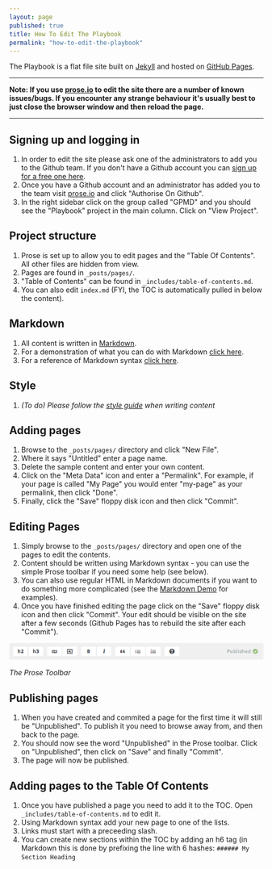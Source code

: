 ```yaml
---
layout: page
published: true
title: How To Edit The Playbook
permalink: "how-to-edit-the-playbook"
---
```


The Playbook is a flat file site built on [Jekyll](http://jekyllrb.com/) and hosted on [GitHub Pages](http://pages.github.com/).

---

**Note: If you use [prose.io](http://prose.io/) to edit the site there are a number of known issues/bugs. If you encounter any strange behaviour it's usually best to just close the browser window and then reload the page.**

---

## Signing up and logging in

1. In order to edit the site please ask one of the administrators to add you to the Github team. If you don't have a Github account you can [sign up for a free one here](https://github.com/join).
2. Once you have a Github account and an administrator has added you to the team visit [prose.io](http://prose.io/) and click "Authorise On Github".
3. In the right sidebar click on the group called "GPMD" and you should see the "Playbook" project in the main column. Click on "View Project".

## Project structure

1. Prose is set up to allow you to edit pages and the "Table Of Contents". All other files are hidden from view.
2. Pages are found in `_posts/pages/`.
3. "Table of Contents" can be found in `_includes/table-of-contents.md`.
4. You can also edit `index.md` (FYI, the TOC is automatically pulled in below the content).

## Markdown

1. All content is written in [Markdown](http://daringfireball.net/projects/markdown/basics).
2. For a demonstration of what you can do with Markdown [click here](http://playbook.gpmd.io/markdown-demo/).
3. For a reference of Markdown syntax [click here](http://daringfireball.net/projects/markdown/syntax).

## Style

1. *(To do) Please follow the [style guide](http://playbook.gpmd.io/) when writing content*

## Adding pages

1. Browse to the `_posts/pages/` directory and click "New File".
2. Where it says "Untitled" enter a page name.
3. Delete the sample content and enter your own content.
4. Click on the "Meta Data" icon and enter a "Permalink". For example, if your page is called "My Page" you would enter "my-page" as your permalink, then click "Done".
5. Finally, click the "Save" floppy disk icon and then click "Commit".

## Editing Pages

1. Simply browse to the `_posts/pages/` directory and open one of the pages to edit the contents.
2. Content should be written using Markdown syntax - you can use the simple Prose toolbar if you need some help (see below).
3. You can also use regular HTML in Markdown documents if you want to do something more complicated (see the [Markdown Demo](http://playbook.gpmd.io/markdown-demo/) for examples).
4. Once you have finished editing the page click on the "Save" floppy disk icon and then click "Commit". Your edit should be visible on the site after a few seconds (Github Pages has to rebuild the site after each "Commit").

![prose-toolbar.png](/assets/uploads/prose-toolbar.png)

*The Prose Toolbar*

## Publishing pages

1. When you have created and commited a page for the first time it will still be "Unpublished". To publish it you need to browse away from, and then back to the page.
2. You should now see the word "Unpublished" in the Prose toolbar. Click on "Unpublished", then click on "Save" and finally "Commit".
3. The page will now be published.

## Adding pages to the Table Of Contents

1. Once you have published a page you need to add it to the TOC. Open `_includes/table-of-contents.md` to edit it.
2. Using Markdown syntax add your new page to one of the lists.
3. Links must start with a preceeding slash.
4. You can create new sections within the TOC by adding an h6 tag (in Markdown this is done by prefixing the line with 6 hashes: `###### My Section Heading`